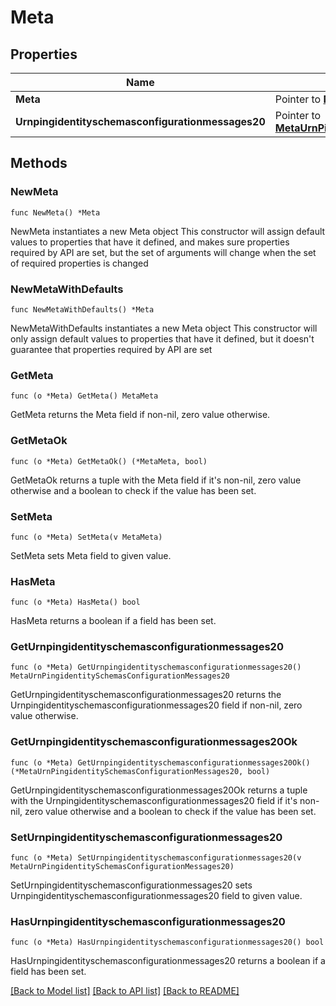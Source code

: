 # Meta

## Properties

Name | Type | Description | Notes
------------ | ------------- | ------------- | -------------
**Meta** | Pointer to [**MetaMeta**](MetaMeta.md) |  | [optional] 
**Urnpingidentityschemasconfigurationmessages20** | Pointer to [**MetaUrnPingidentitySchemasConfigurationMessages20**](MetaUrnPingidentitySchemasConfigurationMessages20.md) |  | [optional] 

## Methods

### NewMeta

`func NewMeta() *Meta`

NewMeta instantiates a new Meta object
This constructor will assign default values to properties that have it defined,
and makes sure properties required by API are set, but the set of arguments
will change when the set of required properties is changed

### NewMetaWithDefaults

`func NewMetaWithDefaults() *Meta`

NewMetaWithDefaults instantiates a new Meta object
This constructor will only assign default values to properties that have it defined,
but it doesn't guarantee that properties required by API are set

### GetMeta

`func (o *Meta) GetMeta() MetaMeta`

GetMeta returns the Meta field if non-nil, zero value otherwise.

### GetMetaOk

`func (o *Meta) GetMetaOk() (*MetaMeta, bool)`

GetMetaOk returns a tuple with the Meta field if it's non-nil, zero value otherwise
and a boolean to check if the value has been set.

### SetMeta

`func (o *Meta) SetMeta(v MetaMeta)`

SetMeta sets Meta field to given value.

### HasMeta

`func (o *Meta) HasMeta() bool`

HasMeta returns a boolean if a field has been set.

### GetUrnpingidentityschemasconfigurationmessages20

`func (o *Meta) GetUrnpingidentityschemasconfigurationmessages20() MetaUrnPingidentitySchemasConfigurationMessages20`

GetUrnpingidentityschemasconfigurationmessages20 returns the Urnpingidentityschemasconfigurationmessages20 field if non-nil, zero value otherwise.

### GetUrnpingidentityschemasconfigurationmessages20Ok

`func (o *Meta) GetUrnpingidentityschemasconfigurationmessages20Ok() (*MetaUrnPingidentitySchemasConfigurationMessages20, bool)`

GetUrnpingidentityschemasconfigurationmessages20Ok returns a tuple with the Urnpingidentityschemasconfigurationmessages20 field if it's non-nil, zero value otherwise
and a boolean to check if the value has been set.

### SetUrnpingidentityschemasconfigurationmessages20

`func (o *Meta) SetUrnpingidentityschemasconfigurationmessages20(v MetaUrnPingidentitySchemasConfigurationMessages20)`

SetUrnpingidentityschemasconfigurationmessages20 sets Urnpingidentityschemasconfigurationmessages20 field to given value.

### HasUrnpingidentityschemasconfigurationmessages20

`func (o *Meta) HasUrnpingidentityschemasconfigurationmessages20() bool`

HasUrnpingidentityschemasconfigurationmessages20 returns a boolean if a field has been set.


[[Back to Model list]](../README.md#documentation-for-models) [[Back to API list]](../README.md#documentation-for-api-endpoints) [[Back to README]](../README.md)



